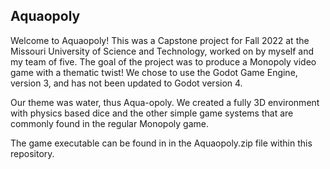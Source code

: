 ## Aquaopoly

Welcome to Aquaopoly!
This was a Capstone project for Fall 2022 at the Missouri University of Science and Technology, 
worked on by myself and my team of five.
The goal of the project was to produce a Monopoly video game with a thematic twist!
We chose to use the Godot Game Engine, version 3, and has not been updated to Godot version 4.

Our theme was water, thus Aqua-opoly. We created a fully 3D environment with physics based 
dice and the other simple game systems that are commonly found in the regular Monopoly game.

The game executable can be found in in the Aquaopoly.zip file within this repository. 
